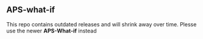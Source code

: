 ## APS-what-if

This repo contains outdated releases and will shrink away over time. Plesse use the newer **APS-What-if** instead
